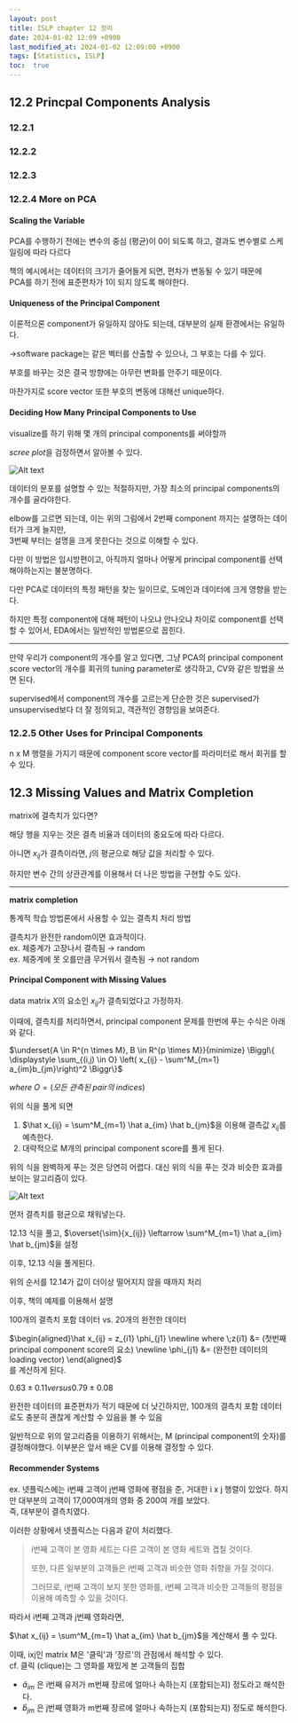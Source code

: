 ```yaml
---
layout: post
title: ISLP chapter 12 정리
date: 2024-01-02 12:09 +0900
last_modified_at: 2024-01-02 12:09:00 +0900
tags: [Statistics, ISLP]
toc:  true
---
```


## 12.2 Princpal Components Analysis

### 12.2.1

### 12.2.2

### 12.2.3

### 12.2.4 More on PCA

#### Scaling the Variable

PCA를 수행하기 전에는 변수의 중심 (평균)이 0이 되도록 하고, 결과도 변수별로 스케일링에 따라 다르다

책의 예시에서는 데이터의 크기가 줄어들게 되면, 편차가 변동될 수 있기 때문에<br>
PCA를 하기 전에 표준편차가 1이 되지 않도록 해야한다.

#### Uniqueness of the Principal Component

이론적으론 component가 유일하지 않아도 되는데, 대부분의 실제 환경에서는 유일하다.

$\rightarrow$software package는 같은 벡터를 산출할 수 있으나, 그 부호는 다를 수 있다.

부호를 바꾸는 것은 결국 방향에는 아무런 변화를 안주기 때문이다.

마찬가지로 score vector 또한 부호의 변동에 대해선 unique하다.

#### Deciding How Many Principal Components to Use

visualize를 하기 위해 몇 개의 principal components를 써야할까

*scree plot*을 검정하면서 알아볼 수 있다.

![Alt text](\..\img\12.1.png)

데이터의 분포를 설명할 수 있는 적절하지만, 가장 최소의 principal components의 개수를 골라야한다.

elbow를 고르면 되는데, 이는 위의 그림에서 2번째 component 까지는 설명하는 데이터가 크게 늘지만,<br>
3번째 부터는 설명을 크게 못한다는 것으로 이해할 수 있다.

다만 이 방법은 임시방편이고, 아직까지 얼마나 어떻게 principal component를 선택해야하는지는 불분명하다.

다만 PCA로 데이터의 특정 패턴을 찾는 일이므로, 도메인과 데이터에 크게 영향을 받는다.

하지만 특정 component에 대해 패턴이 나오냐 안나오냐 차이로 component를 선택할 수 있어서, EDA에서는 일반적인 방법론으로 꼽힌다.

---

만약 우리가 component의 개수를 알고 있다면, 그냥 PCA의 principal component score vector의 개수를 회귀의 tuning parameter로 생각하고, CV와 같은 방법을 쓰면 된다.

supervised에서 component의 개수를 고르는게 단순한 것은 supervised가 unsupervised보다 더 잘 정의되고, 객관적인 경향임을 보여준다.

### 12.2.5 Other Uses for Principal Components

n x M 행렬을 가지기 때문에 component score vector를 파라미터로 해서 회귀를 할 수 있다.

## 12.3 Missing Values and Matrix Completion

matrix에 결측치가 있다면?

해당 행을 지우는 것은 결측 비율과 데이터의 중요도에 따라 다르다.

아니면 $x_{ij}$가 결측이라면, $j$의 평균으로 해당 값을 처리할 수 있다.

하지만 변수 간의 상관관계를 이용해서 더 나은 방법을 구현할 수도 있다.

---

**matrix completion**

통계적 학습 방법론에서 사용할 수 있는 결측치 처리 방법

결측치가 완전한 random이면 효과적이다.<br>
ex. 체중계가 고장나서 결측됨 $\rightarrow$ random<br>
ex. 체중계에 못 오를만큼 무거워서 결측됨 $\rightarrow$ not random

#### Principal Component with Missing Values

data matrix $X$의 요소인 $x_{ij}$가 결측되었다고 가정하자.

이때에, 결측치를 처리하면서, principal component 문제를 한번에 푸는 수식은 아래와 같다.

$\underset{A \in R^{n \times M}, B \in R^{p \times M}}{minimize} \Biggl\{ \displaystyle \sum_{(i,j) \in O} \left( x_{ij} - \sum^M_{m=1} a_{im}b_{jm}\right)^2 \Biggr\}$

$where\;O=(모든\;관측된\;pair의\;indices)$

위의 식을 풀게 되면
1. $\hat x_{ij} = \sum^M_{m=1} \hat a_{im} \hat b_{jm}$을 이용해 결측값 $x_{ij}$를 예측한다.
2. 대략적으로 M개의 principal component score를 풀게 된다.

위의 식을 완벽하게 푸는 것은 당연히 어렵다. 대신 위의 식을 푸는 것과 비슷한 효과를 보이는 알고리즘이 있다.

![Alt text](\..\img\12.2.png)

먼저 결측치를 평균으로 채워넣는다.

12.13 식을 풀고, $\overset{\sim}{x_{ij}} \leftarrow \sum^M_{m=1} \hat a_{im} \hat b_{jm}$을 설정

이후, 12.13 식을 풀게된다.

위의 순서를 12.14가 값이 더이상 떨어지지 않을 때까지 처리

이후, 책의 예제를 이용해서 설명

100개의 결측치 포함 데이터 vs. 20개의 완전한 데이터

$\begin{aligned}\hat x_{ij} = z_{i1} \phi_{j1} \newline where \;z{i1} &= (첫번째 principal component score의 요소) \newline \phi_{j1} &= (완전한 데이터의 loading vector) \end{aligned}$<br>를 계산하게 된다.

$0.63 \pm 0.11 versus 0.79 \pm 0.08$

완전한 데이터의 표준편차가 적기 때문에 더 낫긴하지만, 100개의 결측치 포함 데이터로도 충분히 괜찮게 계산할 수 있음을 볼 수 있음

일반적으로 위의 알고리즘을 이용하기 위해서는, M (principal component의 숫자)를 결정해야했다. 이부분은 앞서 배운 CV를 이용해 결정할 수 있다.

#### Recommender Systems

ex. 넷플릭스에는 i번째 고객이 j번째 영화에 평점을 준, 거대한 i x j 행렬이 있었다. 하지만 대부분의 고객이 17,000여개의 영화 중 200여 개를 보았다.<br>
즉, 대부분이 결측치였다.

이러한 상황에서 넷플릭스는 다음과 같이 처리했다.

> i번째 고객이 본 영화 세트는 다른 고객이 본 영화 세트와 겹칠 것이다.
>
> 또한, 다른 일부분의 고객들은 i번째 고객과 비슷한 영화 취향을 가질 것이다.
>
> 그러므로, i번째 고객이 보지 못한 영화를, i번째 고객과 비슷한 고객들의 평점을 이용해 예측할 수 있을 것이다.

따라서 i번째 고객과 j번째 영화라면,

$\hat x_{ij} = \sum^M_{m=1} \hat a_{im} \hat b_{jm}$을 계산해서 풀 수 있다.

이때, ixj인 matrix M은 '클릭'과 '장르'의 관점에서 해석할 수 있다.<br>
cf. 클릭 (clique)는 그 영화를 재밌게 본 고객들의 집합

* $\hat a_{im}$ 은 i번째 유저가 m번째 장르에 얼마나 속하는지 (포함되는지) 정도라고 해석한다. 
* $\hat b_{jm}$ 은 j번째 영화가 m번째 장르에 얼마나 속하는지 (포함되는지) 정도로 해석한다.


